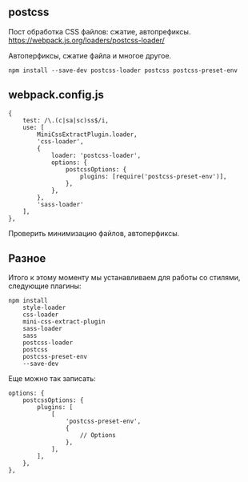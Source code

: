 ## postcss
Пост обработка CSS файлов: сжатие, автопрефиксы.
https://webpack.js.org/loaders/postcss-loader/

Автоперфиксы, сжатие файла и многое другое.

    npm install --save-dev postcss-loader postcss postcss-preset-env

## webpack.config.js

    {
        test: /\.(c|sa|sc)ss$/i,
        use: [
            MiniCssExtractPlugin.loader,
            'css-loader',
            {
                loader: 'postcss-loader',
                options: {
                    postcssOptions: {
                        plugins: [require('postcss-preset-env')],
                    },
                },
            },
            'sass-loader'
        ],
    },

Проверить минимизацию файлов, автоперфиксы.

## Разное
Итого к этому моменту мы устанавливаем для работы со стилями, следующие плагины: 

    npm install 
        style-loader
        css-loader
        mini-css-extract-plugin
        sass-loader
        sass
        postcss-loader
        postcss
        postcss-preset-env
        --save-dev

Еще можно так записать:

    options: {
        postcssOptions: {
            plugins: [
                [
                    'postcss-preset-env',
                    {
                        // Options
                    },
                ],
            ],
        },
    },